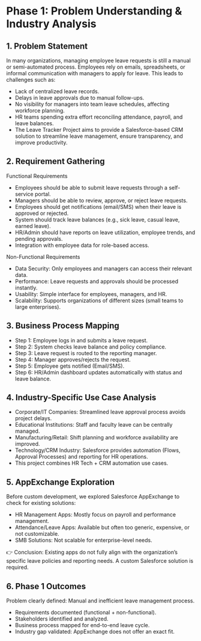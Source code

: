# Phase 1: Problem Understanding & Industry Analysis
## 1. Problem Statement

In many organizations, managing employee leave requests is still a manual or semi-automated process. Employees rely on emails, spreadsheets, or informal communication with managers to apply for leave. This leads to challenges such as:
- Lack of centralized leave records.
- Delays in leave approvals due to manual follow-ups.
- No visibility for managers into team leave schedules, affecting workforce planning.
- HR teams spending extra effort reconciling attendance, payroll, and leave balances.
- The Leave Tracker Project aims to provide a Salesforce-based CRM solution to streamline leave management, ensure transparency, and improve productivity.

## 2. Requirement Gathering
Functional Requirements
- Employees should be able to submit leave requests through a self-service portal.
- Managers should be able to review, approve, or reject leave requests.
- Employees should get notifications (email/SMS) when their leave is approved or rejected.
- System should track leave balances (e.g., sick leave, casual leave, earned leave).
- HR/Admin should have reports on leave utilization, employee trends, and pending approvals.
- Integration with employee data for role-based access.

Non-Functional Requirements

- Data Security: Only employees and managers can access their relevant data.
- Performance: Leave requests and approvals should be processed instantly.
- Usability: Simple interface for employees, managers, and HR.
- Scalability: Supports organizations of different sizes (small teams to large enterprises).

## 3. Business Process Mapping

- Step 1: Employee logs in and submits a leave request.
- Step 2: System checks leave balance and policy compliance.
- Step 3: Leave request is routed to the reporting manager.
- Step 4: Manager approves/rejects the request.
- Step 5: Employee gets notified (Email/SMS).
- Step 6: HR/Admin dashboard updates automatically with status and leave balance.

## 4. Industry-Specific Use Case Analysis

- Corporate/IT Companies: Streamlined leave approval process avoids project delays.
- Educational Institutions: Staff and faculty leave can be centrally managed.
- Manufacturing/Retail: Shift planning and workforce availability are improved.
- Technology/CRM Industry: Salesforce provides automation (Flows, Approval Processes) and reporting for HR operations.
- This project combines HR Tech + CRM automation use cases.

## 5. AppExchange Exploration

Before custom development, we explored Salesforce AppExchange to check for existing solutions:
- HR Management Apps: Mostly focus on payroll and performance management.
- Attendance/Leave Apps: Available but often too generic, expensive, or not customizable.
- SMB Solutions: Not scalable for enterprise-level needs.

👉 Conclusion: Existing apps do not fully align with the organization’s specific leave policies and reporting needs. A custom Salesforce solution is required.

## 6. Phase 1 Outcomes

Problem clearly defined: Manual and inefficient leave management process.
- Requirements documented (functional + non-functional).
- Stakeholders identified and analyzed.
- Business process mapped for end-to-end leave cycle.
- Industry gap validated: AppExchange does not offer an exact fit.

